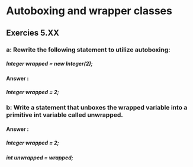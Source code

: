 # Autoboxing and wrapper classes

## Exercies 5.XX

### a: Rewrite the following statement to utilize autoboxing:

##### Integer wrapped = new Integer(2);

#### Answer : 

##### Integer wrapped = 2;

### b: Write a statement that unboxes the wrapped variable into a primitive int variable called unwrapped.

#### Answer : 

##### Integer wrapped = 2;
##### int unwrapped = wrapped;
